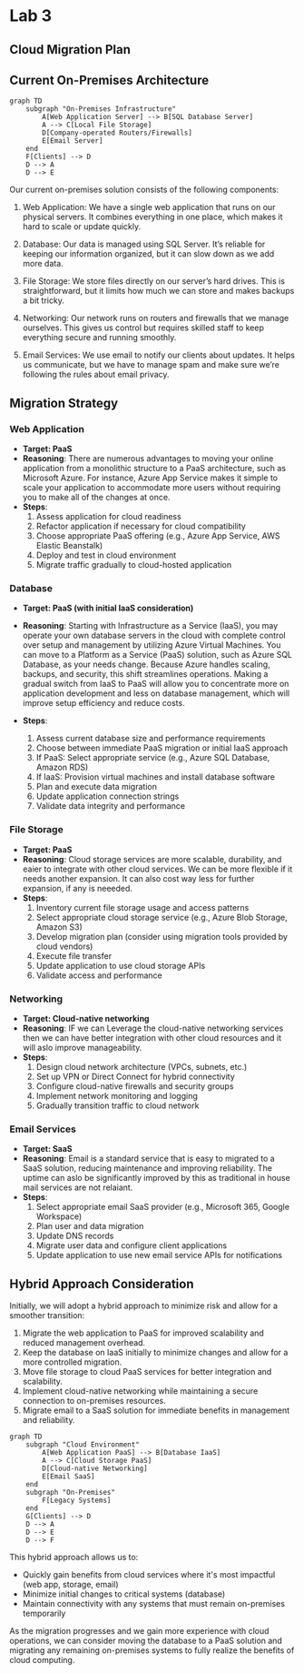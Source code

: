 # Lab 3
## Cloud Migration Plan

## Current On-Premises Architecture

```mermaid
graph TD
    subgraph "On-Premises Infrastructure"
        A[Web Application Server] --> B[SQL Database Server]
        A --> C[Local File Storage]
        D[Company-operated Routers/Firewalls]
        E[Email Server]
    end
    F[Clients] --> D
    D --> A
    D --> E
```

Our current on-premises solution consists of the following components:

1. Web Application: We have a single web application that runs on our physical servers. It combines everything in one place, which makes it hard to scale or update quickly.

2. Database: Our data is managed using SQL Server. It’s reliable for keeping our information organized, but it can slow down as we add more data.

3. File Storage: We store files directly on our server’s hard drives. This is straightforward, but it limits how much we can store and makes backups a bit tricky.

4. Networking: Our network runs on routers and firewalls that we manage ourselves. This gives us control but requires skilled staff to keep everything secure and running smoothly.

5. Email Services: We use email to notify our clients about updates. It helps us communicate, but we have to manage spam and make sure we’re following the rules about email privacy.

## Migration Strategy

### Web Application
- **Target: PaaS**
- **Reasoning**: There are numerous advantages to moving your online application from a monolithic structure to a PaaS architecture, such as Microsoft Azure. For instance, Azure App Service makes it simple to scale your application to accommodate more users without requiring you to make all of the changes at once. 
- **Steps**:
  1. Assess application for cloud readiness
  2. Refactor application if necessary for cloud compatibility
  3. Choose appropriate PaaS offering (e.g., Azure App Service, AWS Elastic Beanstalk)
  4. Deploy and test in cloud environment
  5. Migrate traffic gradually to cloud-hosted application

### Database
- **Target: PaaS (with initial IaaS consideration)**
- **Reasoning**: Starting with Infrastructure as a Service (IaaS), you may operate your own database servers in the cloud with complete control over setup and management by utilizing Azure Virtual Machines. You can move to a Platform as a Service (PaaS) solution, such as Azure SQL Database, as your needs change. Because Azure handles scaling, backups, and security, this shift streamlines operations. Making a gradual switch from IaaS to PaaS will allow you to concentrate more on application development and less on database management, which will improve setup efficiency and reduce costs.

- **Steps**:
  1. Assess current database size and performance requirements
  2. Choose between immediate PaaS migration or initial IaaS approach
  3. If PaaS: Select appropriate service (e.g., Azure SQL Database, Amazon RDS)
  4. If IaaS: Provision virtual machines and install database software
  5. Plan and execute data migration
  6. Update application connection strings
  7. Validate data integrity and performance

### File Storage
- **Target: PaaS**
- **Reasoning**: Cloud storage services are more scalable, durability, and eaier to integrate with other cloud services. We can be more flexible if it needs another expansion. It can also cost way less for further expansion, if any is neeeded. 
- **Steps**:
  1. Inventory current file storage usage and access patterns
  2. Select appropriate cloud storage service (e.g., Azure Blob Storage, Amazon S3)
  3. Develop migration plan (consider using migration tools provided by cloud vendors)
  4. Execute file transfer
  5. Update application to use cloud storage APIs
  6. Validate access and performance

### Networking
- **Target: Cloud-native networking**
- **Reasoning**: IF we can Leverage the cloud-native networking services then we can have better integration with other cloud resources and it will aslo improve manageability.
- **Steps**:
  1. Design cloud network architecture (VPCs, subnets, etc.)
  2. Set up VPN or Direct Connect for hybrid connectivity
  3. Configure cloud-native firewalls and security groups
  4. Implement network monitoring and logging
  5. Gradually transition traffic to cloud network

### Email Services
- **Target: SaaS**
- **Reasoning**: Email is a standard service that is easy to migrated to a SaaS solution, reducing maintenance and improving reliability. The uptime can aslo be significantly improved by this as traditional in house mail services are not relaiant.
- **Steps**:
  1. Select appropriate email SaaS provider (e.g., Microsoft 365, Google Workspace)
  2. Plan user and data migration
  3. Update DNS records
  4. Migrate user data and configure client applications
  5. Update application to use new email service APIs for notifications

## Hybrid Approach Consideration

Initially, we will adopt a hybrid approach to minimize risk and allow for a smoother transition:

1. Migrate the web application to PaaS for improved scalability and reduced management overhead.
2. Keep the database on IaaS initially to minimize changes and allow for a more controlled migration.
3. Move file storage to cloud PaaS services for better integration and scalability.
4. Implement cloud-native networking while maintaining a secure connection to on-premises resources.
5. Migrate email to a SaaS solution for immediate benefits in management and reliability.

```mermaid
graph TD
    subgraph "Cloud Environment"
        A[Web Application PaaS] --> B[Database IaaS]
        A --> C[Cloud Storage PaaS]
        D[Cloud-native Networking]
        E[Email SaaS]
    end
    subgraph "On-Premises"
        F[Legacy Systems]
    end
    G[Clients] --> D
    D --> A
    D --> E
    D --> F
```

This hybrid approach allows us to:
- Quickly gain benefits from cloud services where it's most impactful (web app, storage, email)
- Minimize initial changes to critical systems (database)
- Maintain connectivity with any systems that must remain on-premises temporarily

As the migration progresses and we gain more experience with cloud operations, we can consider moving the database to a PaaS solution and migrating any remaining on-premises systems to fully realize the benefits of cloud computing.
